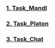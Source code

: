 ### [1. Task_Mandl](https://kupchenkovivan-ik4.github.io/Task_Mandl/)
### [2. Task_Platon](https://kupchenkovivan-ik4.github.io/Task_Platon/)
### [3. Task_Chat](https://b8656ec9-66de-46b4-8c84-9273641ca580-00-93ye4r4j5ywf.pike.replit.dev/)
